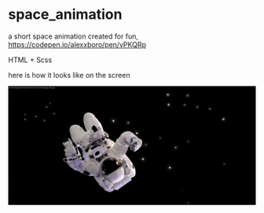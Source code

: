 # space_animation

a short space animation created for fun, https://codepen.io/alexxboro/pen/vPKQRp 

HTML + Scss

here is how it looks like on the screen

![printscreen](printscreen.png "printscreen")
